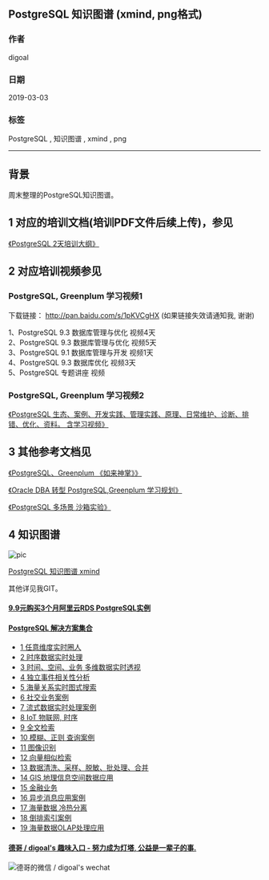 ## PostgreSQL 知识图谱 (xmind, png格式)  
                                                                     
### 作者                                                                     
digoal                                                                     
                                                                     
### 日期                                                                     
2019-03-03                                                                   
                                                                     
### 标签                                                                     
PostgreSQL , 知识图谱 , xmind , png    
                                                                     
----                                                                     
                                                                     
## 背景      
周末整理的PostgreSQL知识图谱。  
  
## 1 对应的培训文档(培训PDF文件后续上传)，参见  
  
[《PostgreSQL 2天培训大纲》](../201901/20190105_01.md)    
  
## 2 对应培训视频参见  
  
### PostgreSQL, Greenplum 学习视频1    
    
下载链接： http://pan.baidu.com/s/1pKVCgHX   (如果链接失效请通知我, 谢谢)    
    
1、PostgreSQL 9.3 数据库管理与优化 视频4天    
2、PostgreSQL 9.3 数据库管理与优化 视频5天    
3、PostgreSQL 9.1 数据库管理与开发 视频1天    
4、PostgreSQL 9.3 数据库优化 视频3天    
5、PostgreSQL 专题讲座 视频    
    
### PostgreSQL, Greenplum 学习视频2    
    
[《PostgreSQL 生态、案例、开发实践、管理实践、原理、日常维护、诊断、排错、优化、资料。  含学习视频》](../201801/20180121_01.md)   
  
## 3 其他参考文档见  
[《PostgreSQL、Greenplum 《如来神掌》》](../201706/20170601_02.md)       
    
[《Oracle DBA 转型 PostgreSQL,Greenplum 学习规划》](../201804/20180425_01.md)    
  
[《PostgreSQL 多场景 沙箱实验》](../201805/20180524_02.md)    
  
## 4 知识图谱
![pic](20190303_01_pic_001.png)  
  
[PostgreSQL 知识图谱 xmind](20190303_01_doc_001.xmind)  
  
其他详见我GIT。  
    
    
  
  
  
  
  
  
  
  
  
  
  
  
  
  
  
  
  
  
  
  
  
  
  
  
  
  
  
  
  
  
  
  
  
  
  
  
  
  
  
  
  
  
  
  
  
  
  
  
  
  
  
#### [9.9元购买3个月阿里云RDS PostgreSQL实例](https://www.aliyun.com/database/postgresqlactivity "57258f76c37864c6e6d23383d05714ea")
  
  
#### [PostgreSQL 解决方案集合](https://yq.aliyun.com/topic/118 "40cff096e9ed7122c512b35d8561d9c8")
- [1 任意维度实时圈人](https://yq.aliyun.com/topic/118 "40cff096e9ed7122c512b35d8561d9c8")
- [2 时序数据实时处理](https://yq.aliyun.com/topic/118 "40cff096e9ed7122c512b35d8561d9c8")
- [3 时间、空间、业务 多维数据实时透视](https://yq.aliyun.com/topic/118 "40cff096e9ed7122c512b35d8561d9c8")
- [4 独立事件相关性分析](https://yq.aliyun.com/topic/118 "40cff096e9ed7122c512b35d8561d9c8")
- [5 海量关系实时图式搜索](https://yq.aliyun.com/topic/118 "40cff096e9ed7122c512b35d8561d9c8")
- [6 社交业务案例](https://yq.aliyun.com/topic/118 "40cff096e9ed7122c512b35d8561d9c8")
- [7 流式数据实时处理案例](https://yq.aliyun.com/topic/118 "40cff096e9ed7122c512b35d8561d9c8")
- [8 IoT 物联网, 时序](https://yq.aliyun.com/topic/118 "40cff096e9ed7122c512b35d8561d9c8")
- [9 全文检索](https://yq.aliyun.com/topic/118 "40cff096e9ed7122c512b35d8561d9c8")
- [10 模糊、正则 查询案例](https://yq.aliyun.com/topic/118 "40cff096e9ed7122c512b35d8561d9c8")
- [11 图像识别](https://yq.aliyun.com/topic/118 "40cff096e9ed7122c512b35d8561d9c8")
- [12 向量相似检索](https://yq.aliyun.com/topic/118 "40cff096e9ed7122c512b35d8561d9c8")
- [13 数据清洗、采样、脱敏、批处理、合并](https://yq.aliyun.com/topic/118 "40cff096e9ed7122c512b35d8561d9c8")
- [14 GIS 地理信息空间数据应用](https://yq.aliyun.com/topic/118 "40cff096e9ed7122c512b35d8561d9c8")
- [15 金融业务](https://yq.aliyun.com/topic/118 "40cff096e9ed7122c512b35d8561d9c8")
- [16 异步消息应用案例](https://yq.aliyun.com/topic/118 "40cff096e9ed7122c512b35d8561d9c8")
- [17 海量数据 冷热分离](https://yq.aliyun.com/topic/118 "40cff096e9ed7122c512b35d8561d9c8")
- [18 倒排索引案例](https://yq.aliyun.com/topic/118 "40cff096e9ed7122c512b35d8561d9c8")
- [19 海量数据OLAP处理应用](https://yq.aliyun.com/topic/118 "40cff096e9ed7122c512b35d8561d9c8")
  
  
#### [德哥 / digoal's 趣味入口 - 努力成为灯塔, 公益是一辈子的事.](https://github.com/digoal/blog/blob/master/README.md "22709685feb7cab07d30f30387f0a9ae")
  
  
![德哥的微信 / digoal's wechat](../pic/digoal_weixin.jpg "f7ad92eeba24523fd47a6e1a0e691b59")
  
